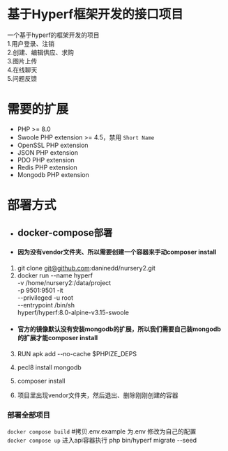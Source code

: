 # 基于Hyperf框架开发的接口项目

一个基于hyperf的框架开发的项目  
1.用户登录、注销  
2.创建、编辑供应、求购  
3.图片上传  
4.在线聊天  
5.问题反馈  

# 需要的扩展
 - PHP >= 8.0
 - Swoole PHP extension >= 4.5，禁用 `Short Name`
 - OpenSSL PHP extension
 - JSON PHP extension
 - PDO PHP extension
 - Redis PHP extension
 - Mongodb PHP extension

# 部署方式

- ## docker-compose部署
-   #### 因为没有vendor文件夹、所以需要创建一个容器来手动composer install
1. git clone git@github.com:daninedd/nursery2.git
2. docker run --name hyperf \
  -v /home/nursery2:/data/project \
  -p 9501:9501 -it \
  --privileged -u root \
  --entrypoint /bin/sh \
  hyperf/hyperf:8.0-alpine-v3.15-swoole

- #### 官方的镜像默认没有安装mongodb的扩展，所以我们需要自己装mongodb的扩展才能composer install
3. RUN apk add --no-cache $PHPIZE_DEPS
4. pecl8 install mongodb
5. composer install

6. 项目里出现vendor文件夹，然后退出、删除刚刚创建的容器

### 部署全部项目

`docker compose build` #拷贝.env.example 为.env 修改为自己的配置  
`docker compose up`
进入api容器执行 php bin/hyperf migrate --seed

